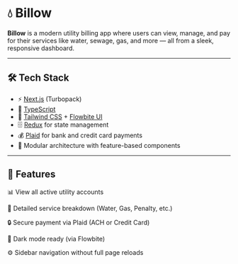 # 💧 Billow

**Billow** is a modern utility billing app where users can view, manage, and pay for their services like water, sewage, gas, and more — all from a sleek, responsive dashboard.

---

## 🛠 Tech Stack

- ⚡️ [Next.js](https://nextjs.org/) (Turbopack)
- 🔐 [TypeScript](https://www.typescriptlang.org/)
- 🎨 [Tailwind CSS](https://tailwindcss.com/) + [Flowbite UI](https://flowbite.com/)
- 🗄️ [Redux](https://redux.js.org/) for state management
- 💰 [Plaid](https://plaid.com/) for bank and credit card payments
- 🧠 Modular architecture with feature-based components

---

## 📌 Features

📊 View all active utility accounts

🧾 Detailed service breakdown (Water, Gas, Penalty, etc.)

🔒 Secure payment via Plaid (ACH or Credit Card)

🌙 Dark mode ready (via Flowbite)

⚙️ Sidebar navigation without full page reloads
